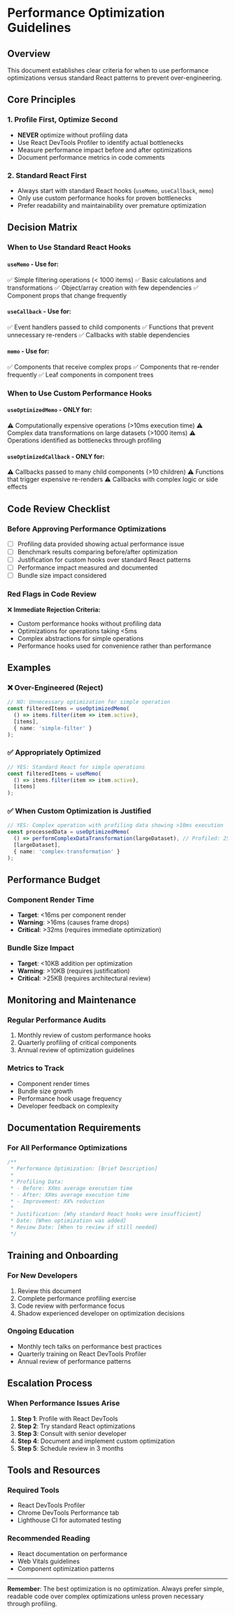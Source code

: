 
# Performance Optimization Guidelines

## Overview
This document establishes clear criteria for when to use performance optimizations versus standard React patterns to prevent over-engineering.

## Core Principles

### 1. Profile First, Optimize Second
- **NEVER** optimize without profiling data
- Use React DevTools Profiler to identify actual bottlenecks
- Measure performance impact before and after optimizations
- Document performance metrics in code comments

### 2. Standard React First
- Always start with standard React hooks (`useMemo`, `useCallback`, `memo`)
- Only use custom performance hooks for proven bottlenecks
- Prefer readability and maintainability over premature optimization

## Decision Matrix

### When to Use Standard React Hooks

#### `useMemo` - Use for:
✅ Simple filtering operations (< 1000 items)
✅ Basic calculations and transformations
✅ Object/array creation with few dependencies
✅ Component props that change frequently

#### `useCallback` - Use for:
✅ Event handlers passed to child components
✅ Functions that prevent unnecessary re-renders
✅ Callbacks with stable dependencies

#### `memo` - Use for:
✅ Components that receive complex props
✅ Components that re-render frequently
✅ Leaf components in component trees

### When to Use Custom Performance Hooks

#### `useOptimizedMemo` - ONLY for:
⚠️ Computationally expensive operations (>10ms execution time)
⚠️ Complex data transformations on large datasets (>1000 items)
⚠️ Operations identified as bottlenecks through profiling

#### `useOptimizedCallback` - ONLY for:
⚠️ Callbacks passed to many child components (>10 children)
⚠️ Functions that trigger expensive re-renders
⚠️ Callbacks with complex logic or side effects

## Code Review Checklist

### Before Approving Performance Optimizations

- [ ] Profiling data provided showing actual performance issue
- [ ] Benchmark results comparing before/after optimization
- [ ] Justification for custom hooks over standard React patterns
- [ ] Performance impact measured and documented
- [ ] Bundle size impact considered

### Red Flags in Code Review

❌ **Immediate Rejection Criteria:**
- Custom performance hooks without profiling data
- Optimizations for operations taking <5ms
- Complex abstractions for simple operations
- Performance hooks used for convenience rather than performance

## Examples

### ❌ Over-Engineered (Reject)
```typescript
// NO: Unnecessary optimization for simple operation
const filteredItems = useOptimizedMemo(
  () => items.filter(item => item.active),
  [items],
  { name: 'simple-filter' }
);
```

### ✅ Appropriately Optimized
```typescript
// YES: Standard React for simple operations
const filteredItems = useMemo(
  () => items.filter(item => item.active),
  [items]
);
```

### ✅ When Custom Optimization is Justified
```typescript
// YES: Complex operation with profiling data showing >10ms execution
const processedData = useOptimizedMemo(
  () => performComplexDataTransformation(largeDataset), // Profiled: 25ms avg
  [largeDataset],
  { name: 'complex-transformation' }
);
```

## Performance Budget

### Component Render Time
- **Target**: <16ms per component render
- **Warning**: >16ms (causes frame drops)
- **Critical**: >32ms (requires immediate optimization)

### Bundle Size Impact
- **Target**: <10KB addition per optimization
- **Warning**: >10KB (requires justification)
- **Critical**: >25KB (requires architectural review)

## Monitoring and Maintenance

### Regular Performance Audits
1. Monthly review of custom performance hooks
2. Quarterly profiling of critical components
3. Annual review of optimization guidelines

### Metrics to Track
- Component render times
- Bundle size growth
- Performance hook usage frequency
- Developer feedback on complexity

## Documentation Requirements

### For All Performance Optimizations
```typescript
/**
 * Performance Optimization: [Brief Description]
 * 
 * Profiling Data:
 * - Before: XXms average execution time
 * - After: XXms average execution time
 * - Improvement: XX% reduction
 * 
 * Justification: [Why standard React hooks were insufficient]
 * Date: [When optimization was added]
 * Review Date: [When to review if still needed]
 */
```

## Training and Onboarding

### For New Developers
1. Review this document
2. Complete performance profiling exercise
3. Code review with performance focus
4. Shadow experienced developer on optimization decisions

### Ongoing Education
- Monthly tech talks on performance best practices
- Quarterly training on React DevTools Profiler
- Annual review of performance patterns

## Escalation Process

### When Performance Issues Arise
1. **Step 1**: Profile with React DevTools
2. **Step 2**: Try standard React optimizations
3. **Step 3**: Consult with senior developer
4. **Step 4**: Document and implement custom optimization
5. **Step 5**: Schedule review in 3 months

## Tools and Resources

### Required Tools
- React DevTools Profiler
- Chrome DevTools Performance tab
- Lighthouse CI for automated testing

### Recommended Reading
- React documentation on performance
- Web Vitals guidelines
- Component optimization patterns

---

**Remember**: The best optimization is no optimization. Always prefer simple, readable code over complex optimizations unless proven necessary through profiling.
